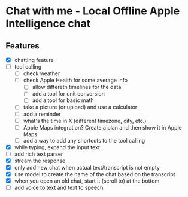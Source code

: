 # Chat with me - Local Offline Apple Intelligence chat

## Features
- [x] chatting feature
- [ ] tool calling
    - [ ] check weather
    - [ ] check Apple Health for some average info
        - [ ] allow differetn timelines for the data
        - [ ] add a tool for unit conversion
        - [ ] add a tool for basic math
    - [ ] take a picture (or upload) and use a calculator
    - [ ] add a reminder
    - [ ] what's the time in X (different timezone, city, etc.)
    - [ ] Apple Maps integration? Create a plan and then show it in Apple Maps
    - [ ] add a way to add any shortcuts to the tool calling
- [x] while typing, expand the input text
- [ ] add rich text parser
- [x] stream the response
- [x] only add new chat when actual text/transcript is not empty
- [x] use model to create the name of the chat based on the transcript
- [x] when you open an old chat, start it (scroll to) at the bottom
- [ ] add voice to text and text to speech
